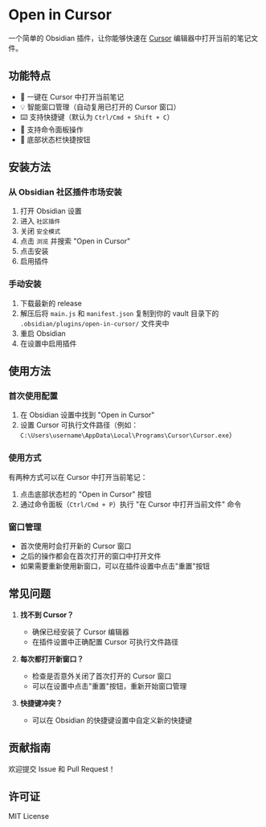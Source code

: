 # Open in Cursor

一个简单的 Obsidian 插件，让你能够快速在 [Cursor](https://cursor.sh/) 编辑器中打开当前的笔记文件。

## 功能特点

- 🚀 一键在 Cursor 中打开当前笔记
- 💡 智能窗口管理（自动复用已打开的 Cursor 窗口）
- ⌨️ 支持快捷键（默认为 `Ctrl/Cmd + Shift + C`）
- 🎯 支持命令面板操作
- 📝 底部状态栏快捷按钮

## 安装方法

### 从 Obsidian 社区插件市场安装

1. 打开 Obsidian 设置
2. 进入 `社区插件`
3. 关闭 `安全模式`
4. 点击 `浏览` 并搜索 "Open in Cursor"
5. 点击安装
6. 启用插件

### 手动安装

1. 下载最新的 release
2. 解压后将 `main.js` 和 `manifest.json` 复制到你的 vault 目录下的 `.obsidian/plugins/open-in-cursor/` 文件夹中
3. 重启 Obsidian
4. 在设置中启用插件

## 使用方法

### 首次使用配置

1. 在 Obsidian 设置中找到 "Open in Cursor"
2. 设置 Cursor 可执行文件路径（例如：`C:\Users\username\AppData\Local\Programs\Cursor\Cursor.exe`）

### 使用方式

有两种方式可以在 Cursor 中打开当前笔记：

1. 点击底部状态栏的 "Open in Cursor" 按钮
2. 通过命令面板（`Ctrl/Cmd + P`）执行 "在 Cursor 中打开当前文件" 命令

### 窗口管理

- 首次使用时会打开新的 Cursor 窗口
- 之后的操作都会在首次打开的窗口中打开文件
- 如果需要重新使用新窗口，可以在插件设置中点击"重置"按钮

## 常见问题

1. **找不到 Cursor？**
   - 确保已经安装了 Cursor 编辑器
   - 在插件设置中正确配置 Cursor 可执行文件路径

2. **每次都打开新窗口？**
   - 检查是否意外关闭了首次打开的 Cursor 窗口
   - 可以在设置中点击"重置"按钮，重新开始窗口管理

3. **快捷键冲突？**
   - 可以在 Obsidian 的快捷键设置中自定义新的快捷键

## 贡献指南

欢迎提交 Issue 和 Pull Request！

## 许可证

MIT License 